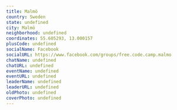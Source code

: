 ```yaml
---
title: Malmö
country: Sweden
state: undefined
city: Malmö
neighborhood: undefined
coordinates: 55.605293, 13.000157
plusCode: undefined
socialName: Facebook
socialURL: https://www.facebook.com/groups/free.code.camp.malmo
chatName: undefined
chatURL: undefined
eventName: undefined
eventURL: undefined
leaderName: undefined
leaderURL: undefined
oldPhoto: undefined
coverPhoto: undefined
---
```


